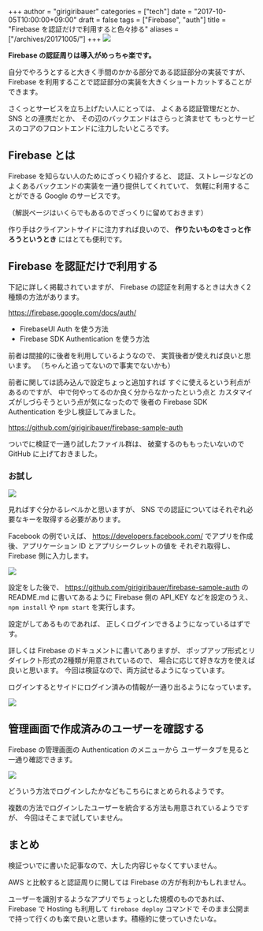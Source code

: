 +++
author = "girigiribauer"
categories = ["tech"]
date = "2017-10-05T10:00:00+09:00"
draft = false
tags = ["Firebase", "auth"]
title = "Firebase を認証だけで利用すると色々捗る"
aliases = ["/archives/20171005/"]
+++
![][1]

**Firebase の認証周りは導入がめっちゃ楽です。**

自分でやろうとすると大きく手間のかかる部分である認証部分の実装ですが、
Firebase を利用することで認証部分の実装を大きくショートカットすることができます。

さくっとサービスを立ち上げたい人にとっては、
よくある認証管理だとか、SNS との連携だとか、
その辺のバックエンドはさらっと済ませて
もっとサービスのコアのフロントエンドに注力したいところです。



## Firebase とは

Firebase を知らない人のためにざっくり紹介すると、
認証、ストレージなどのよくあるバックエンドの実装を一通り提供してくれていて、
気軽に利用することができる Google のサービスです。

（解説ページはいくらでもあるのでざっくりに留めておきます）

作り手はクライアントサイドに注力すれば良いので、
**作りたいものをさっと作ろうというとき** にはとても便利です。



## Firebase を認証だけで利用する

下記に詳しく掲載されていますが、
Firebase の認証を利用するときは大きく2種類の方法があります。

<https://firebase.google.com/docs/auth/>

* FirebaseUI Auth を使う方法
* Firebase SDK Authentication を使う方法

前者は間接的に後者を利用しているようなので、
実質後者が使えれば良いと思います。
（ちゃんと追ってないので事実でないかも）

前者に関しては読み込んで設定ちょっと追加すれば
すぐに使えるという利点があるのですが、
中で何やってるのか良く分からなかったという点と
カスタマイズがしづらそうという点が気になったので
後者の Firebase SDK Authentication を少し検証してみました。

<https://github.com/girigiribauer/firebase-sample-auth>

ついでに検証で一通り試したファイル群は、
破棄するのももったいないので GitHub に上げておきました。

### お試し

![][2]

見ればすぐ分かるレベルかと思いますが、
SNS での認証についてはそれぞれ必要なキーを取得する必要があります。

Facebook の例でいえば、
<https://developers.facebook.com/>
でアプリを作成後、アプリケーション ID とアプリシークレットの値を
それぞれ取得し、Firebase 側に入力します。

![][3]

設定をした後で、
<https://github.com/girigiribauer/firebase-sample-auth>
の README.md に書いてあるように
Firebase 側の API_KEY などを設定のうえ、
`npm install` や `npm start` を実行します。

設定がしてあるものであれば、
正しくログインできるようになっているはずです。

詳しくは Firebase のドキュメントに書いてありますが、
ポップアップ形式とリダイレクト形式の2種類が用意されているので、
場合に応じて好きな方を使えば良いと思います。
今回は検証なので、両方試せるようになっています。

ログインするとサイドにログイン済みの情報が一通り出るようになっています。

![][4]



## 管理画面で作成済みのユーザーを確認する

Firebase の管理画面の Authentication のメニューから
ユーザータブを見ると一通り確認できます。

![][5]

どういう方法でログインしたかなどもこちらにまとめられるようです。

複数の方法でログインしたユーザーを統合する方法も用意されているようですが、
今回はそこまで試していません。



## まとめ

検証ついでに書いた記事なので、大した内容じゃなくてすいません。

AWS と比較すると認証周りに関しては Firebase の方が有利かもしれません。

ユーザーを識別するようなアプリでちょっとした規模のものであれば、
Firebase で Hosting も利用して `firebase deploy` コマンドで
そのまま公開まで持って行くのも楽で良いと思います。積極的に使っていきたいな。

 [1]: /img/2017/10/firebase-sample-auth01.png
 [2]: /img/2017/10/firebase-sample-auth02.png
 [3]: /img/2017/10/firebase-sample-auth03.png
 [4]: /img/2017/10/firebase-sample-auth04.png
 [5]: /img/2017/10/firebase-sample-auth05.png

